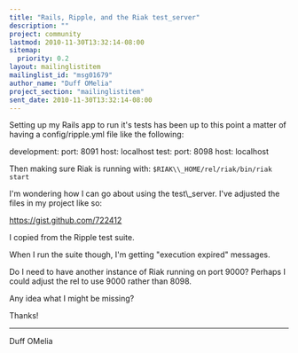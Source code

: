 ```yaml
---
title: "Rails, Ripple, and the Riak test_server"
description: ""
project: community
lastmod: 2010-11-30T13:32:14-08:00
sitemap:
  priority: 0.2
layout: mailinglistitem
mailinglist_id: "msg01679"
author_name: "Duff OMelia"
project_section: "mailinglistitem"
sent_date: 2010-11-30T13:32:14-08:00
---
```



Setting up my Rails app to run it's tests has been up to this point a
matter of having a config/ripple.yml file like the following:

development:
 port: 8091
 host: localhost
test:
 port: 8098
 host: localhost


Then making sure Riak is running with:
`$RIAK\\_HOME/rel/riak/bin/riak start`


I'm wondering how I can go about using the test\\_server. I've adjusted
the files in my project like so:

https://gist.github.com/722412

I copied from the Ripple test suite.


When I run the suite though, I'm getting "execution expired" messages.

Do I need to have another instance of Riak running on port 9000?
Perhaps I could adjust the rel to use 9000 rather than 8098.

Any idea what I might be missing?

Thanks!


------------------------------------------------------------
Duff OMelia

